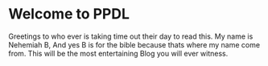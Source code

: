 # Welcome to PPDL
Greetings to who ever is taking time out their day to read this. My name is Nehemiah B, And yes B is for the bible because thats where my name come from. 
This will be the most entertaining Blog you will ever witness.


